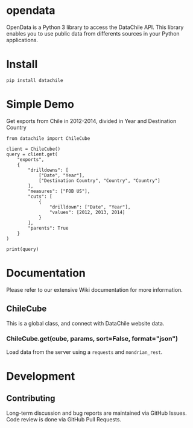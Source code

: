 # opendata
OpenData is a Python 3 library to access the DataChile API. This library enables you to use public data from differents sources in your Python applications.

# Install
`pip install datachile`

# Simple Demo

Get exports from Chile in 2012-2014, divided in Year and Destination Country
```
from datachile import ChileCube

client = ChileCube()
query = client.get(
    "exports", 
    {
        "drilldowns": [
            ["Date", "Year"],
            ["Destination Country", "Country", "Country"]
        ],
        "measures": ["FOB US"],
        "cuts": [
            {
                "drilldown": ["Date", "Year"],
                "values": [2012, 2013, 2014]
            }
        ],
        "parents": True
    }
)

print(query)
```
# Documentation
Please refer to our extensive Wiki documentation for more information.

## ChileCube
This is a global class, and connect with DataChile website data.

### ChileCube.get(cube, params, sort=False, format="json")
Load data from the server using a `requests` and `mondrian_rest`.

# Development

## Contributing
Long-term discussion and bug reports are maintained via GitHub Issues. Code review is done via GitHub Pull Requests.